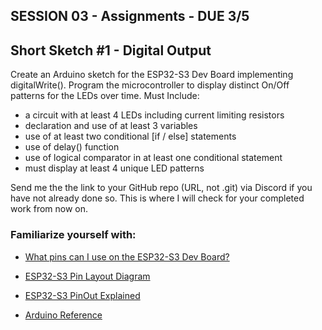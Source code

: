 
## SESSION 03 - Assignments - DUE 3/5

## Short Sketch #1 - Digital Output
Create an Arduino sketch for the ESP32-S3 Dev Board implementing digitalWrite(). Program the microcontroller to display distinct On/Off patterns for the LEDs over time.
Must Include:
- a circuit with at least 4 LEDs including current limiting resistors
- declaration and use of at least 3 variables
- use of at least two conditional [if / else] statements
- use of delay() function
- use of logical comparator in at least one conditional statement
- must display at least 4 unique LED patterns

Send me the the link to your GitHub repo (URL, not .git) via Discord if you have not already done so. This is where I will check for your completed work from now on.

### Familiarize yourself with:

* [What pins can I use on the ESP32-S3 Dev Board?](https://www.luisllamas.es/en/which-pins-can-i-use-on-esp32-s3/)

* [ESP32-S3 Pin Layout Diagram](https://docs.espressif.com/projects/esp-dev-kits/en/latest/esp32s3/_images/ESP32-S3_DevKitC-1_pinlayout_v1.1.jpg)

* [ESP32-S3 PinOut Explained](https://www.luisllamas.es/en/esp32-s3-hardware-details-pinout/)

* [Arduino Reference](https://docs.arduino.cc/language-reference/)

